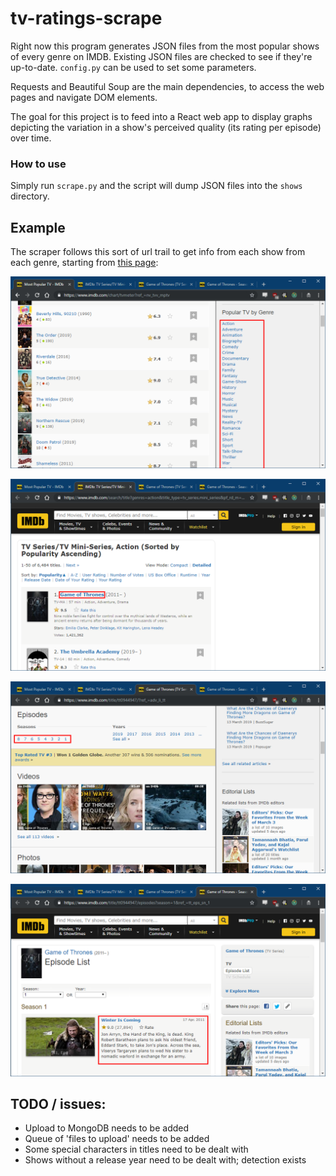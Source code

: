 # tv-ratings-scrape
Right now this program generates JSON files from the most popular shows of every genre on IMDB. Existing JSON files are checked to see if they're up-to-date. `config.py` can be used to set some parameters.

Requests and Beautiful Soup are the main dependencies, to access the web pages and navigate DOM elements.

The goal for this project is to feed into a React web app to display graphs depicting the variation in a show's perceived quality (its rating per episode) over time.

### How to use
Simply run `scrape.py` and the script will dump JSON files into the `shows` directory.

## Example
The scraper follows this sort of url trail to get info from each show from each genre, starting from [this page](https://www.imdb.com/chart/tvmeter?ref_=nv_tvv_mptv):

![Screenshot 1](/docs/img/screen1.png)

![Screenshot 2](/docs/img/screen2.png)

![Screenshot 3](/docs/img/screen3.png)

![Screenshot 4](/docs/img/screen4.png)

## TODO / issues:
- Upload to MongoDB needs to be added
- Queue of 'files to upload' needs to be added
- Some special characters in titles need to be dealt with
- Shows without a release year need to be dealt with; detection exists